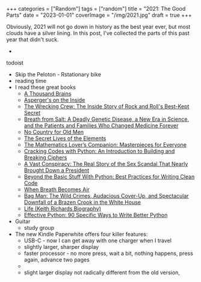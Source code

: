 +++
categories = ["Random"]
tags = ["random"]
title = "2021: The Good Parts"
date = "2023-01-01"
coverImage = "/img/2021.jpg"
draft = true
+++

Obviously, 2021 will not go down in history as the best year ever, but most clouds have a silver lining. In this post, I've collected the parts of this past year that didn't suck.

<!--more-->

* 
todoist
* Skip the Peloton - Rstationary bike
* reading time
* I read these great books
  * [A Thousand Brains](https://www.amazon.com/gp/product/1541675819)
  * [Asperger's on the Inside](https://www.amazon.com/gp/product/B01CDB9R02)
  * [The Wrecking Crew: The Inside Story of Rock and Roll's Best-Kept Secret](https://www.amazon.com/gp/product/B005XMMMRY)
  * [Breath from Salt: A Deadly Genetic Disease, a New Era in Science, and the Patients and Families Who Changed Medicine Forever](https://www.amazon.com/gp/product/B084RM6ZCF)
  * [No Country for Old Men](https://www.amazon.com/gp/product/B000WJSB4Q)
  * [The Secret Lives of the Elements](https://www.amazon.com/Secret-Lives-Elements-Kathryn-Harkup-ebook/dp/B09832H2JX)
  * [The Mathematics Lover’s Companion: Masterpieces for Everyone](https://www.amazon.com/Mathematics-Lovers-Companion-Masterpieces-Everyone/dp/030025539X)
  * [Cracking Codes with Python: An Introduction to Building and Breaking Ciphers](https://www.amazon.com/Cracking-Codes-Python-Introduction-Building/dp/1593278225)
  * [A Vast Conspiracy: The Real Story of the Sex Scandal That Nearly Brought Down a President](https://www.amazon.com/Vast-Conspiracy-Scandal-Brought-President-ebook/dp/B009UAO1KQ)
  * [Beyond the Basic Stuff With Python: Best Practices for Writing Clean Code](https://www.amazon.com/Python-Beyond-Basics-Al-Sweigart/dp/1593279663)
  * [When Breath Becomes Air](https://www.amazon.com/gp/product/B00XSSYR50)
  * [Bag Man: The Wild Crimes, Audacious Cover-Up, and Spectacular Downfall of a Brazen Crook in the White House](https://www.amazon.com/gp/product/B07YK1Z6T9)
  * [Life (Keith Richards Biography)](https://www.amazon.com/gp/product/B003UBTX72)
  * [Effective Python: 90 Specific Ways to Write Better Python](https://www.amazon.com/Effective-Python-Specific-Software-Development/dp/0134853989)
* Guitar
  * study group
* The new Kindle Paperwhite offers four killer features:
  * USB-C - now I can get away with one charger when I travel
  * slightly larger, sharper display 
  * faster processor - no more press, wait a bit, nothing happens, press again, advance two pages
  * 
  * slight larger display
not radically different from the old version, 
